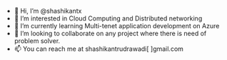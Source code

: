 - 👋 Hi, I’m @shashikantx
- 👀 I’m interested in Cloud Computing and Distributed networking
- 🌱 I’m currently learning Multi-tenet application development on Azure
- 💞️ I’m looking to collaborate on any project where there is need of problem solver.
- 📫 You can reach me at shashikantrudrawadi[ ]gmail.com

<!---
shashikantx/shashikantx is a ✨ special ✨ repository because its `README.md` (this file) appears on your GitHub profile.
You can click the Preview link to take a look at your changes.
--->
